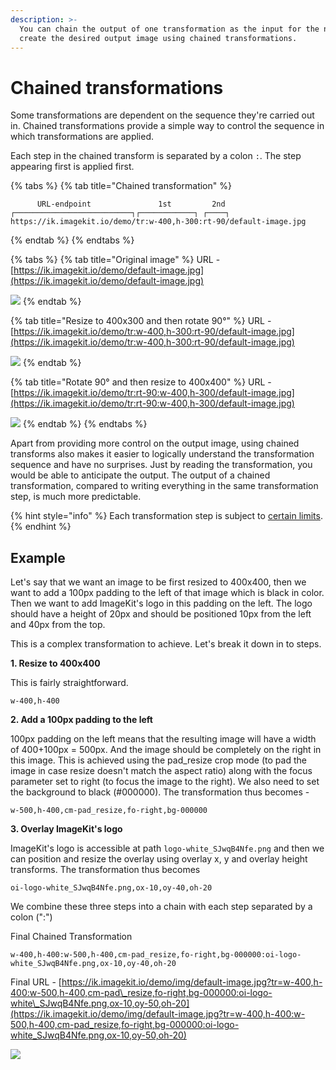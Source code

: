 ```yaml
---
description: >-
  You can chain the output of one transformation as the input for the next to
  create the desired output image using chained transformations.
---
```


# Chained transformations

Some transformations are dependent on the sequence they're carried out in. Chained transformations provide a simple way to control the sequence in which transformations are applied.

Each step in the chained transform is separated by a colon `:`. The step appearing first is applied first.                      

{% tabs %}
{% tab title="Chained transformation" %}
```markup
      URL-endpoint               1st         2nd                                  
┌──────────────────────────┐┌────────────┐ ┌────┐
https://ik.imagekit.io/demo/tr:w-400,h-300:rt-90/default-image.jpg
```
{% endtab %}
{% endtabs %}

{% tabs %}
{% tab title="Original image" %}
URL - [https://ik.imagekit.io/demo/default-image.jpg](https://ik.imagekit.io/demo/default-image.jpg)

![](https://ik.imagekit.io/demo/default-image.jpg)
{% endtab %}

{% tab title="Resize to 400x300 and then rotate 90°" %}
URL - [https://ik.imagekit.io/demo/tr:w-400,h-300:rt-90/default-image.jpg](https://ik.imagekit.io/demo/tr:w-400,h-300:rt-90/default-image.jpg)

![](https://ik.imagekit.io/demo/tr:w-400,h-300:rt-90/default-image.jpg)
{% endtab %}

{% tab title="Rotate 90° and then resize to 400x400" %}
URL - [https://ik.imagekit.io/demo/tr:rt-90:w-400,h-300/default-image.jpg](https://ik.imagekit.io/demo/tr:rt-90:w-400,h-300/default-image.jpg)

![](https://ik.imagekit.io/demo/tr:rt-90:w-400,h-300/default-image.jpg)
{% endtab %}
{% endtabs %}

Apart from providing more control on the output image, using chained transforms also makes it easier to logically understand the transformation sequence and have no surprises. Just by reading the transformation, you would be able to anticipate the output. The output of a chained transformation, compared to writing everything in the same transformation step, is much more predictable.

{% hint style="info" %}
Each transformation step is subject to [certain limits](../../limits-and-troubleshooting/limits.md#image-limits).
{% endhint %}

## Example

Let's say that we want an image to be first resized to 400x400, then we want to add a 100px padding to the left of that image which is black in color. Then we want to add ImageKit's logo in this padding on the left. The logo should have a height of 20px and should be positioned 10px from the left and 40px from the top.

This is a complex transformation to achieve. Let's break it down in to steps.

**1. Resize to 400x400**

This is fairly straightforward.

`w-400,h-400`

**2. Add a 100px padding to the left**

100px padding on the left means that the resulting image will have a width of 400+100px = 500px. And the image should be completely on the right in this image. This is achieved using the pad\_resize crop mode \(to pad the image in case resize doesn't match the aspect ratio\) along with the focus parameter set to right \(to focus the image to the right\). We also need to set the background to black \(\#000000\). The transformation thus becomes -

`w-500,h-400,cm-pad_resize,fo-right,bg-000000`

**3. Overlay ImageKit's logo**

ImageKit's logo is accessible at path `logo-white_SJwqB4Nfe.png` and then we can position and resize the overlay using overlay x, y and overlay height transforms. The transformation thus becomes

`oi-logo-white_SJwqB4Nfe.png,ox-10,oy-40,oh-20`

We combine these three steps into a chain with each step separated by a colon \(":"\)

Final Chained Transformation

`w-400,h-400:w-500,h-400,cm-pad_resize,fo-right,bg-000000:oi-logo-white_SJwqB4Nfe.png,ox-10,oy-40,oh-20`

Final URL - [https://ik.imagekit.io/demo/img/default-image.jpg?tr=w-400,h-400:w-500,h-400,cm-pad\_resize,fo-right,bg-000000:oi-logo-white\_SJwqB4Nfe.png,ox-10,oy-50,oh-20](https://ik.imagekit.io/demo/img/default-image.jpg?tr=w-400,h-400:w-500,h-400,cm-pad_resize,fo-right,bg-000000:oi-logo-white_SJwqB4Nfe.png,ox-10,oy-50,oh-20)

![](https://ik.imagekit.io/demo/img/default-image.jpg?tr=w-400,h-400:w-500,h-400,cm-pad_resize,fo-right,bg-000000:oi-logo-white_SJwqB4Nfe.png,ox-10,oy-50,oh-20)

